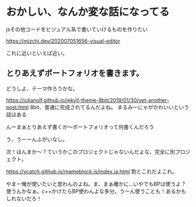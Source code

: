 # おかしい、なんか変な話になってる
jsその他コードをビジュアル系で書いていけるものを作りたい

https://mizchi.dev/202007051656-visual-editor

これに近いといえば近い。


## とりあえずポートフォリオを書きます。
どうしよ、テーマ作ろうかな。

https://julianolf.github.io/jekyll-theme-8bit/2019/01/30/yet-another-post.html
8bit、普通に完成されてるんだよね。
まるみーにゃがかわいいという話はある

んーまぁとりあえず書くか～ポートフォリオって何書くんだろう

う、うーーんふがいなし。

次！ほんまか～？ていうかこのプロジェクトじゃないんだよな、完全に別プロジェクト。

https://ycatch.github.io/mameblock.js/index.ja.html
割とこれだよこれ。

やまー俺が使いたいと思わんのよね。ま、まぁ確かに...いやでもBPは使うよ？使うんかなぁ。c++かけたらBP使わんよな多分。うーん使うことも！あるかもしれないだろ！